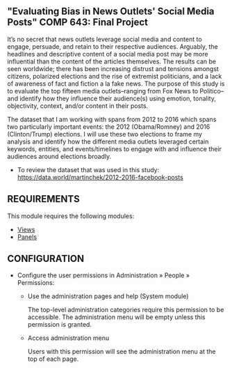 "Evaluating Bias in News Outlets' Social Media Posts"
COMP 643: Final Project
------------

It’s no secret that news outlets leverage social media and content to 
engage, persuade, and retain to their respective audiences. Arguably, 
the headlines and descriptive content of a social media post may be more 
influential than the content of the articles themselves. The results 
can be seen worldwide; there has been increasing distrust and tensions 
amongst citizens, polarized elections and the rise of extremist politicians, 
and a lack of awareness of fact and fiction a la fake news. The purpose of 
this study is to evaluate the top fifteen media outlets–ranging from Fox 
News to Politico–and identify how they influence their audience(s) using 
emotion, tonality, objectivity, context, and/or content in their posts.

The dataset that I am working with spans from 2012 to 2016 which spans 
two particularly important events: the 2012 (Obama/Romney) and 2016 
(Clinton/Trump) elections. I will use these two elections to frame my 
analysis and identify how the different media outlets leveraged certain 
keywords, entities, and events/timelines to engage with and influence 
their audiences around elections broadly.


 * To review the dataset that was used in this study:
   https://data.world/martinchek/2012-2016-facebook-posts


REQUIREMENTS
------------

This module requires the following modules:

 * [Views](https://www.drupal.org/project/views)
 * [Panels](https://www.drupal.org/project/panels)

CONFIGURATION
-------------
 
 * Configure the user permissions in Administration » People » Permissions:

   - Use the administration pages and help (System module)

     The top-level administration categories require this permission to be
     accessible. The administration menu will be empty unless this permission
     is granted.

   - Access administration menu

     Users with this permission will see the administration menu at the top of
     each page.

